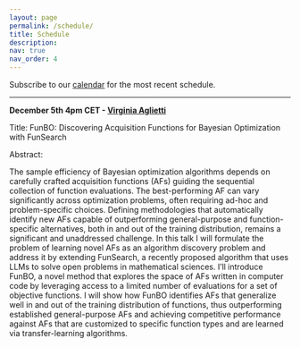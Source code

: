 ```yaml
---
layout: page
permalink: /schedule/
title: Schedule
description: 
nav: true
nav_order: 4
---
```



Subscribe to our [calendar](https://calendar.google.com/calendar/u/2?cid=YXV0b21sc2VtaW5hckBnbWFpbC5jb20) for the most recent schedule.

---------

**December 5th 4pm CET - [Virginia Aglietti](https://virgiagl.github.io/)**

Title: FunBO: Discovering Acquisition Functions for Bayesian Optimization with FunSearch

Abstract:

The sample efficiency of Bayesian optimization algorithms depends on carefully crafted acquisition functions (AFs) guiding the sequential collection of function evaluations. The best-performing AF can vary significantly across optimization problems, often requiring ad-hoc and problem-specific choices. Defining methodologies that automatically identify new AFs capable of outperforming general-purpose and function-specific alternatives, both in and out of the training distribution, remains a significant and unaddressed challenge. In this talk I will formulate the problem of learning novel AFs as an algorithm discovery problem and address it by extending FunSearch, a recently proposed algorithm that uses LLMs to solve open problems in mathematical sciences. I’ll introduce FunBO, a novel method that explores the space of AFs written in computer code by leveraging access to a limited number of evaluations for a set of objective functions. I will show how FunBO identifies AFs that generalize well in and out of the training distribution of functions, thus outperforming established general-purpose AFs and achieving competitive performance against AFs that are customized to specific function types and are learned via transfer-learning algorithms.

